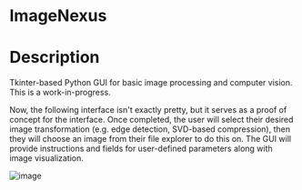 # ImageNexus

# Description
Tkinter-based Python GUI for basic image processing and computer vision. This is a work-in-progress.

Now, the following interface isn't exactly pretty, but it serves as a proof of concept for the interface. Once completed, the user will select their desired image transformation (e.g. edge detection, SVD-based compression), then they will choose an image from their file explorer to do this on. The GUI will provide instructions and fields for user-defined parameters along with image visualization.

![image](https://user-images.githubusercontent.com/56214083/131275779-70ed328e-b13f-4167-b3bf-8e6d6ad3a46f.png)
